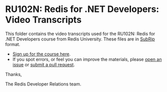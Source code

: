# RU102N: Redis for .NET Developers: Video Transcripts

This folder contains the video transcripts used for the RU102N: Redis for .NET Developers course from Redis University.  These files are in [SubRip](https://en.wikipedia.org/wiki/SubRip) format.

* [Sign up for the course here](https://university.redis.com/courses/ru102n/).
* If you spot errors, or feel you can improve the materials, please [open an issue](https://github.com/redislabs-training/ru102n/issues) or [submit a pull request](https://github.com/redislabs-training/ru102n/pulls).

Thanks,

The Redis Developer Relations team.